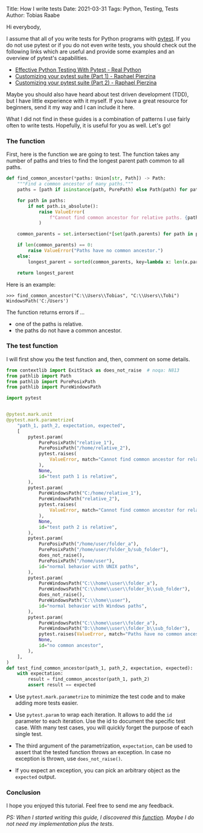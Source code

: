 Title: How I write tests
Date: 2021-03-31
Tags: Python, Testing, Tests
Author: Tobias Raabe

Hi everybody,

I assume that all of you write tests for Python programs with
[pytest](https://pytest.org/). If you do not use pytest or if you do not even write
tests, you should check out the following links which are useful and provide some
examples and an overview of pytest's capabilities.

- [Effective Python Testing With Pytest - Real
  Python](https://realpython.com/pytest-python-testing/)
- [Customizing your pytest suite (Part 1) - Raphael
  Pierzina](https://raphael.codes/blog/customizing-your-pytest-test-suite-part-1/)
- [Customizing your pytest suite (Part 2) - Raphael
  Pierzina](https://raphael.codes/blog/customizing-your-pytest-test-suite-part-2/)

Maybe you should also have heard about test driven development (TDD), but I have little
experience with it myself. If you have a great resource for beginners, send it my way
and I can include it here.

What I did not find in these guides is a combination of patterns I use fairly often to
write tests. Hopefully, it is useful for you as well. Let's go!

### The function

First, here is the function we are going to test. The function takes any number of paths
and tries to find the longest parent path common to all paths.

```python
def find_common_ancestor(*paths: Union[str, Path]) -> Path:
    """Find a common ancestor of many paths."""
    paths = [path if isinstance(path, PurePath) else Path(path) for path in paths]

    for path in paths:
        if not path.is_absolute():
            raise ValueError(
                f"Cannot find common ancestor for relative paths. {path} is relative."
            )

    common_parents = set.intersection(*[set(path.parents) for path in paths])

    if len(common_parents) == 0:
        raise ValueError("Paths have no common ancestor.")
    else:
        longest_parent = sorted(common_parents, key=lambda x: len(x.parts))[-1]

    return longest_parent
```

Here is an example:

```pycon
>>> find_common_ancestor("C:\\Users\\Tobias", "C:\\Users\\Tobi")
WindowsPath('C:/Users')
```

The function returns errors if ...

- one of the paths is relative.
- the paths do not have a common ancestor.


### The test function

I will first show you the test function and, then, comment on some details.

```python
from contextlib import ExitStack as does_not_raise  # noqa: N813
from pathlib import Path
from pathlib import PurePosixPath
from pathlib import PureWindowsPath

import pytest


@pytest.mark.unit
@pytest.mark.parametrize(
    "path_1, path_2, expectation, expected",
    [
        pytest.param(
            PurePosixPath("relative_1"),
            PurePosixPath("/home/relative_2"),
            pytest.raises(
                ValueError, match="Cannot find common ancestor for relative paths."
            ),
            None,
            id="test path 1 is relative",
        ),
        pytest.param(
            PureWindowsPath("C:/home/relative_1"),
            PureWindowsPath("relative_2"),
            pytest.raises(
                ValueError, match="Cannot find common ancestor for relative paths."
            ),
            None,
            id="test path 2 is relative",
        ),
        pytest.param(
            PurePosixPath("/home/user/folder_a"),
            PurePosixPath("/home/user/folder_b/sub_folder"),
            does_not_raise(),
            PurePosixPath("/home/user"),
            id="normal behavior with UNIX paths",
        ),
        pytest.param(
            PureWindowsPath("C:\\home\\user\\folder_a"),
            PureWindowsPath("C:\\home\\user\\folder_b\\sub_folder"),
            does_not_raise(),
            PureWindowsPath("C:\\home\\user"),
            id="normal behavior with Windows paths",
        ),
        pytest.param(
            PureWindowsPath("C:\\home\\user\\folder_a"),
            PureWindowsPath("D:\\home\\user\\folder_b\\sub_folder"),
            pytest.raises(ValueError, match="Paths have no common ancestor."),
            None,
            id="no common ancestor",
        ),
    ],
)
def test_find_common_ancestor(path_1, path_2, expectation, expected):
    with expectation:
        result = find_common_ancestor(path_1, path_2)
        assert result == expected
```

- Use ``pytest.mark.parametrize`` to minimize the test code and to make adding more
  tests easier.

- Use ``pytest.param`` to wrap each iteration. It allows to add the ``id`` parameter to
  each iteration. Use the id to document the specific test case. With many test cases,
  you will quickly forget the purpose of each single test.

- The third argument of the parametrization, ``expectation``, can be used to assert that
  the tested function throws an exception. In case no exception is thrown, use
  ``does_not_raise()``.

- If you expect an exception, you can pick an arbitrary object as the ``expected``
  output.


### Conclusion

I hope you enjoyed this tutorial. Feel free to send me any feedback.

*PS: When I started writing this guide, I discovered this
[function](https://docs.python.org/3/library/os.path.html#os.path.commonpath). Maybe I
do not need my implementation plus the tests*.
